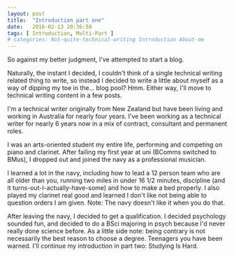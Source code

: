 ```yaml
---
layout: post
title:  "Introduction part one"
date:   2016-02-13 20:36:58
tags: [ Introduction, Multi-Part ]
# categories: Not-quite-technical-writing Introduction About-me
---
```


So against my better judgment, I've attempted to start a blog.

Naturally, the instant I decided, I couldn't think of a single technical writing related thing to write, so instead I decided to  write a little about myself as a way of dipping my toe in the... blog pool? Hmm. Either way, I'll move to technical writing content in a few posts.

I'm a technical writer originally from New Zealand but have been living and working in Australia for nearly four years. I've been working as a technical writer for nearly 6 years now in a mix of contract, consultant and permanent roles.

I was an arts-oriented student my entire life, performing and competing on piano and clarinet. After failing my first year at uni (BComms switched to BMus), I dropped out and joined the navy as a professional musician.

I learned a lot in the navy, including how to lead a 12 person team who are all older than you, running two miles in under 16 1/2 minutes, discipline (and it turns-out-I-actually-have-some) and how to make a bed properly. I also played my clarinet real good and learned I don't like not being able to question orders I am given. Note: The navy doesn't like it when you do that.   

After leaving the navy, I decided to get a qualification. I decided psychology sounded fun, and decided to do a BSci majoring in psych because I'd never really done science before. As a little side note: being contrary is not necessarily the best reason to choose a degree. Teenagers you have been warned. I'll continue my introduction in part two: Studying Is Hard.
